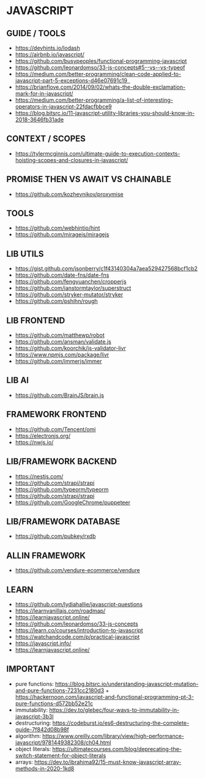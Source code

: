 # JAVASCRIPT

## GUIDE / TOOLS
- https://devhints.io/lodash
- https://airbnb.io/javascript/
- https://github.com/busypeoples/functional-programming-javascript
- https://github.com/leonardomso/33-js-concepts#5--vs--vs-typeof
- https://medium.com/better-programming/clean-code-applied-to-javascript-part-5-exceptions-d46e07691c19  
- https://brianflove.com/2014/09/02/whats-the-double-exclamation-mark-for-in-javascript/
- https://medium.com/better-programming/a-list-of-interesting-operators-in-javascript-22fdacfbbce9
- https://blog.bitsrc.io/11-javascript-utility-libraries-you-should-know-in-2018-3646fb31ade

## CONTEXT / SCOPES
- https://tylermcginnis.com/ultimate-guide-to-execution-contexts-hoisting-scopes-and-closures-in-javascript/

## PROMISE THEN VS AWAIT VS CHAINABLE
- https://github.com/kozhevnikov/proxymise

## TOOLS
- https://github.com/webhintio/hint
- https://github.com/miragejs/miragejs

## LIB UTILS
- https://gist.github.com/jsonberry/c1f43140304a7aea529427568bcf1cb2
- https://github.com/date-fns/date-fns
- https://github.com/fengyuanchen/cropperjs
- https://github.com/ianstormtaylor/superstruct
- https://github.com/stryker-mutator/stryker
- https://github.com/pshihn/rough

## LIB FRONTEND
- https://github.com/matthewp/robot
- https://github.com/ansman/validate.js
- https://github.com/koorchik/js-validator-livr
- https://www.npmjs.com/package/livr
- https://github.com/immerjs/immer

## LIB AI
- https://github.com/BrainJS/brain.js

## FRAMEWORK FRONTEND
- https://github.com/Tencent/omi
- https://electronjs.org/
- https://nwjs.io/  

## LIB/FRAMEWORK BACKEND
- https://nestjs.com/
- https://github.com/strapi/strapi
- https://github.com/typeorm/typeorm
- https://github.com/strapi/strapi
- https://github.com/GoogleChrome/puppeteer

## LIB/FRAMEWORK DATABASE
- https://github.com/pubkey/rxdb

## ALLIN FRAMEWORK
- https://github.com/vendure-ecommerce/vendure

## LEARN
- https://github.com/lydiahallie/javascript-questions
- https://learnvanillajs.com/roadmap/ 
- https://learnjavascript.online/
- https://github.com/leonardomso/33-js-concepts
- https://learn.co/courses/introduction-to-javascript
- https://watchandcode.com/p/practical-javascript
- https://javascript.info/ 
- https://learnjavascript.online/ 

## IMPORTANT
- pure functions: https://blog.bitsrc.io/understanding-javascript-mutation-and-pure-functions-7231cc2180d3 + https://hackernoon.com/javascript-and-functional-programming-pt-3-pure-functions-d572bb52e21c
- immutability: https://dev.to/glebec/four-ways-to-immutability-in-javascript-3b3l
- destructuring: https://codeburst.io/es6-destructuring-the-complete-guide-7f842d08b98f
- algorithm: https://www.oreilly.com/library/view/high-performance-javascript/9781449382308/ch04.html
- object literals: https://ultimatecourses.com/blog/deprecating-the-switch-statement-for-object-literals
- arrays: https://dev.to/ibrahima92/15-must-know-javascript-array-methods-in-2020-1kd8